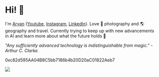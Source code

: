 # Hi! 👋

I'm [Aryan](https://web-card-eight.vercel.app/) ([Youtube](https://www.youtube.com/@arymehr), [Instagram](https://www.instagram.com/16mmphotos), [LinkedIn](https://www.linkedin.com/in/aryan-mehra/)). Love 📸 photography and 🌎 geography and travel. Currently trying to keep up with new advancements in AI and learn more about what the future holds 🚀

*"Any sufficiently advanced technology is indistinguishable from magic." -Arthur C. Clarke.*

0xc82d595AA04B8C5bb7186b4b20D20aC01822Aeb7


![](https://github-profile-summary-cards.vercel.app/api/cards/profile-details?username=Jdka1&theme=radical)

